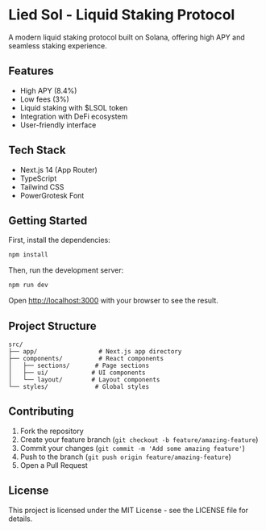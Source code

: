 # Lied Sol - Liquid Staking Protocol

A modern liquid staking protocol built on Solana, offering high APY and seamless staking experience.

## Features

- High APY (8.4%)
- Low fees (3%)
- Liquid staking with $LSOL token
- Integration with DeFi ecosystem
- User-friendly interface

## Tech Stack

- Next.js 14 (App Router)
- TypeScript
- Tailwind CSS
- PowerGrotesk Font

## Getting Started

First, install the dependencies:

```bash
npm install
```

Then, run the development server:

```bash
npm run dev
```

Open [http://localhost:3000](http://localhost:3000) with your browser to see the result.

## Project Structure

```
src/
├── app/                 # Next.js app directory
├── components/          # React components
│   ├── sections/       # Page sections
│   ├── ui/            # UI components
│   └── layout/        # Layout components
└── styles/             # Global styles
```

## Contributing

1. Fork the repository
2. Create your feature branch (`git checkout -b feature/amazing-feature`)
3. Commit your changes (`git commit -m 'Add some amazing feature'`)
4. Push to the branch (`git push origin feature/amazing-feature`)
5. Open a Pull Request

## License

This project is licensed under the MIT License - see the LICENSE file for details.
